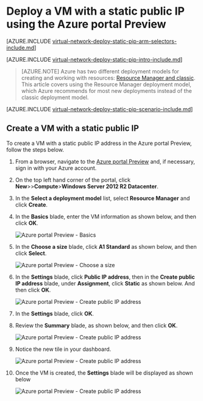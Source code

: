 
<properties 
   pageTitle="Deploy a VM with a static public IP using the Azure portal in Resource Manager | Azure"
   description="Learn how to deploy VMs with a static public IP using the zure portal in Resource Manager"
   services="virtual-network"
   documentationCenter="na"
   authors="telmosampaio"
   manager="carmonm"
   editor=""
   tags="azure-resource-manager"
/>
<tags
	ms.service="virtual-network"
	ms.date="02/04/2016"
	wacn.date=""/>

# Deploy a VM with a static public IP using the Azure portal Preview

[AZURE.INCLUDE [virtual-network-deploy-static-pip-arm-selectors-include.md](../includes/virtual-network-deploy-static-pip-arm-selectors-include.md)]

[AZURE.INCLUDE [virtual-network-deploy-static-pip-intro-include.md](../includes/virtual-network-deploy-static-pip-intro-include.md)]

> [AZURE.NOTE] Azure has two different deployment models for creating and working with resources:  [Resource Manager and classic](/documentation/articles/resource-manager-deployment-model/).  This article covers using the Resource Manager deployment model, which Azure recommends for most new deployments instead of the classic deployment model.

[AZURE.INCLUDE [virtual-network-deploy-static-pip-scenario-include.md](../includes/virtual-network-deploy-static-pip-scenario-include.md)]

## Create a VM with a static public IP 

To create a VM with a static public IP address in the Azure portal Preview, follow the steps below.

1. From a browser, navigate to the [Azure portal Preview](https://portal.azure.cn) and, if necessary, sign in with your Azure account.
2. On the top left hand corner of the portal, click **New**>>**Compute**>**Windows Server 2012 R2 Datacenter**.
3. In the **Select a deployment model** list, select **Resource Manager** and click **Create**.
4. In the **Basics** blade, enter the VM information as shown below, and then click **OK**.

	![Azure portal Preview - Basics](./media/virtual-network-deploy-static-pip-arm-portal/figure1.png)

5. In the **Choose a size** blade, click **A1 Standard** as shown below, and then click **Select**.

	![Azure portal Preview - Choose a size](./media/virtual-network-deploy-static-pip-arm-portal/figure2.png)

6. In the **Settings** blade, click **Public IP address**, then in the **Create public IP address** blade, under **Assignment**, click **Static** as shown below. And then click **OK**.

	![Azure portal Preview - Create public IP address](./media/virtual-network-deploy-static-pip-arm-portal/figure3.png)

7. In the **Settings** blade, click **OK**.
8. Review the **Summary** blade, as shown below, and then click **OK**.

	![Azure portal Preview - Create public IP address](./media/virtual-network-deploy-static-pip-arm-portal/figure4.png)

9. Notice the new tile in your dashboard.

	![Azure portal Preview - Create public IP address](./media/virtual-network-deploy-static-pip-arm-portal/figure5.png)

10. Once the VM is created, the **Settings** blade will be displayed as shown below

	![Azure portal Preview - Create public IP address](./media/virtual-network-deploy-static-pip-arm-portal/figure6.png)